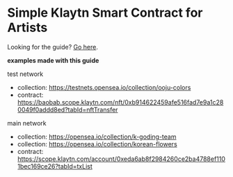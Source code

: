 # Simple Klaytn Smart Contract for Artists

Looking for the guide? [Go here](https://medium.com/curg/opensea-%EC%97%90%EC%84%9C-klaytn-%EC%82%AC%EC%9A%A9%ED%95%98%EA%B8%B0-%EA%B0%9C%EB%B0%9C%EC%9E%90-%EC%95%84%EB%8B%88%EC%96%B4%EB%8F%84-klaytn-smart-contract-%EC%93%B8-%EC%88%98-%EC%9E%88%EC%96%B4%EC%9A%94-a1a9046d65bf).

**examples made with this guide**

test network
  - collection: https://testnets.opensea.io/collection/ooju-colors
  - contract: https://baobab.scope.klaytn.com/nft/0xb914622459afe516fad7e9a1c280049f0addd8ed?tabId=nftTransfer

main network
  - collection: https://opensea.io/collection/k-goding-team
  - collection: https://opensea.io/collection/korean-flowers
  - contract: https://scope.klaytn.com/account/0xeda6ab8f2984260ce2ba4788ef1101bec169ce26?tabId=txList
